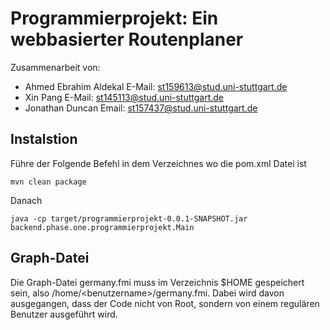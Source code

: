 # Programmierprojekt: Ein webbasierter Routenplaner

Zusammenarbeit von:

- Ahmed Ebrahim Aldekal E-Mail: st159613@stud.uni-stuttgart.de
- Xin Pang E-Mail: st145113@stud.uni-stuttgart.de
- Jonathan Duncan Email: st157437@stud.uni-stuttgart.de

## Instalstion
Führe der Folgende Befehl in dem Verzeichnes wo die pom.xml Datei ist
```
mvn clean package
```
Danach
```
java -cp target/programmierprojekt-0.0.1-SNAPSHOT.jar backend.phase.one.programmierprojekt.Main
```

## Graph-Datei
Die Graph-Datei germany.fmi muss im Verzeichnis $HOME gespeichert sein, also /home/\<benutzername\>/germany.fmi.
Dabei wird davon ausgegangen, dass der Code nicht von Root, sondern von einem regulären Benutzer ausgeführt wird.

